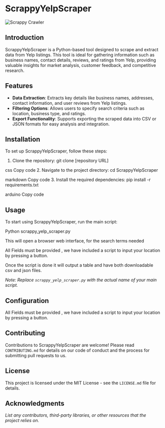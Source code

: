 # ScrappyYelpScraper

![Scrappy Crawler](https://i.postimg.cc/C12phFSG/Scappy-Crawler.png)

## Introduction
ScrappyYelpScraper is a Python-based tool designed to scrape and extract data from Yelp listings. This tool is ideal for gathering information such as business names, contact details, reviews, and ratings from Yelp, providing valuable insights for market analysis, customer feedback, and competitive research.

## Features
- **Data Extraction**: Extracts key details like business names, addresses, contact information, and user reviews from Yelp listings.
- **Filtering Options**: Allows users to specify search criteria such as location, business type, and ratings.
- **Export Functionality**: Supports exporting the scraped data into CSV or JSON formats for easy analysis and integration.

## Installation
To set up ScrappyYelpScraper, follow these steps:
1. Clone the repository:
git clone [repository URL]

css
Copy code
2. Navigate to the project directory:
cd ScrappyYelpScraper

markdown
Copy code
3. Install the required dependencies:
pip install -r requirements.txt

arduino
Copy code

## Usage
To start using ScrappyYelpScraper, run the main script:

Python scrappy_yelp_scraper.py

This will open a browser web interface, for the search terms needed

All Fields must be provided , we have included a script to input your location by pressing a button.

Once the script is done it will output a table and have both downloadable csv and json files.

*Note: Replace `scrappy_yelp_scraper.py` with the actual name of your main script.*

## Configuration
All Fields must be provided , we have included a script to input your location by pressing a button.

## Contributing
Contributions to ScrappyYelpScraper are welcome! Please read `CONTRIBUTING.md` for details on our code of conduct and the process for submitting pull requests to us.

## License
This project is licensed under the MIT License - see the `LICENSE.md` file for details.

## Acknowledgments
*List any contributors, third-party libraries, or other resources that the project relies on.*
